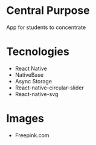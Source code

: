 # Central Purpose
App for students to concentrate
# Tecnologies 
- React Native
- NativeBase
- Async Storage
- React-native-circular-slider
- React-native-svg
# Images
- Freepink.com